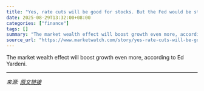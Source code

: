 ```yaml
---
title: "Yes, rate cuts will be good for stocks. But the Fed would be stimulating an economy that doesn’t need it."
date: 2025-08-29T13:32:00+08:00
categories: ["finance"]
tags: []
summary: "The market wealth effect will boost growth even more, according to Ed Yardeni."
source_url: "https://www.marketwatch.com/story/yes-rate-cuts-will-be-good-for-stocks-but-heres-why-it-means-the-fed-will-be-stimulating-an-economy-that-doesnt-need-it-b65516ad?mod=mw_rss_topstories"
---
```


The market wealth effect will boost growth even more, according to Ed Yardeni.

---

*来源: [原文链接](https://www.marketwatch.com/story/yes-rate-cuts-will-be-good-for-stocks-but-heres-why-it-means-the-fed-will-be-stimulating-an-economy-that-doesnt-need-it-b65516ad?mod=mw_rss_topstories)*
